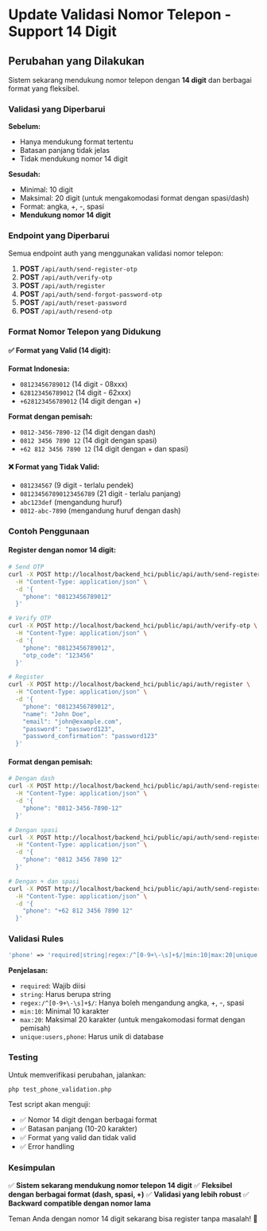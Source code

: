# Update Validasi Nomor Telepon - Support 14 Digit

## Perubahan yang Dilakukan

Sistem sekarang mendukung nomor telepon dengan **14 digit** dan berbagai format yang fleksibel.

### Validasi yang Diperbarui

**Sebelum:**
- Hanya mendukung format tertentu
- Batasan panjang tidak jelas
- Tidak mendukung nomor 14 digit

**Sesudah:**
- Minimal: 10 digit
- Maksimal: 20 digit (untuk mengakomodasi format dengan spasi/dash)
- Format: angka, +, -, spasi
- **Mendukung nomor 14 digit**

### Endpoint yang Diperbarui

Semua endpoint auth yang menggunakan validasi nomor telepon:

1. **POST** `/api/auth/send-register-otp`
2. **POST** `/api/auth/verify-otp`
3. **POST** `/api/auth/register`
4. **POST** `/api/auth/send-forgot-password-otp`
5. **POST** `/api/auth/reset-password`
6. **POST** `/api/auth/resend-otp`

### Format Nomor Telepon yang Didukung

#### ✅ Format yang Valid (14 digit):

**Format Indonesia:**
- `08123456789012` (14 digit - 08xxx)
- `628123456789012` (14 digit - 62xxx)
- `+628123456789012` (14 digit dengan +)

**Format dengan pemisah:**
- `0812-3456-7890-12` (14 digit dengan dash)
- `0812 3456 7890 12` (14 digit dengan spasi)
- `+62 812 3456 7890 12` (14 digit dengan + dan spasi)

#### ❌ Format yang Tidak Valid:

- `081234567` (9 digit - terlalu pendek)
- `081234567890123456789` (21 digit - terlalu panjang)
- `abc123def` (mengandung huruf)
- `0812-abc-7890` (mengandung huruf dengan dash)

### Contoh Penggunaan

#### Register dengan nomor 14 digit:

```bash
# Send OTP
curl -X POST http://localhost/backend_hci/public/api/auth/send-register-otp \
  -H "Content-Type: application/json" \
  -d '{
    "phone": "08123456789012"
  }'

# Verify OTP
curl -X POST http://localhost/backend_hci/public/api/auth/verify-otp \
  -H "Content-Type: application/json" \
  -d '{
    "phone": "08123456789012",
    "otp_code": "123456"
  }'

# Register
curl -X POST http://localhost/backend_hci/public/api/auth/register \
  -H "Content-Type: application/json" \
  -d '{
    "phone": "08123456789012",
    "name": "John Doe",
    "email": "john@example.com",
    "password": "password123",
    "password_confirmation": "password123"
  }'
```

#### Format dengan pemisah:

```bash
# Dengan dash
curl -X POST http://localhost/backend_hci/public/api/auth/send-register-otp \
  -H "Content-Type: application/json" \
  -d '{
    "phone": "0812-3456-7890-12"
  }'

# Dengan spasi
curl -X POST http://localhost/backend_hci/public/api/auth/send-register-otp \
  -H "Content-Type: application/json" \
  -d '{
    "phone": "0812 3456 7890 12"
  }'

# Dengan + dan spasi
curl -X POST http://localhost/backend_hci/public/api/auth/send-register-otp \
  -H "Content-Type: application/json" \
  -d '{
    "phone": "+62 812 3456 7890 12"
  }'
```

### Validasi Rules

```php
'phone' => 'required|string|regex:/^[0-9+\-\s]+$/|min:10|max:20|unique:users,phone'
```

**Penjelasan:**
- `required`: Wajib diisi
- `string`: Harus berupa string
- `regex:/^[0-9+\-\s]+$/`: Hanya boleh mengandung angka, +, -, spasi
- `min:10`: Minimal 10 karakter
- `max:20`: Maksimal 20 karakter (untuk mengakomodasi format dengan pemisah)
- `unique:users,phone`: Harus unik di database

### Testing

Untuk memverifikasi perubahan, jalankan:

```bash
php test_phone_validation.php
```

Test script akan menguji:
- ✅ Nomor 14 digit dengan berbagai format
- ✅ Batasan panjang (10-20 karakter)
- ✅ Format yang valid dan tidak valid
- ✅ Error handling

### Kesimpulan

✅ **Sistem sekarang mendukung nomor telepon 14 digit**
✅ **Fleksibel dengan berbagai format (dash, spasi, +)**
✅ **Validasi yang lebih robust**
✅ **Backward compatible dengan nomor lama**

Teman Anda dengan nomor 14 digit sekarang bisa register tanpa masalah! 🎉 